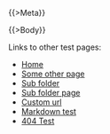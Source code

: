 ﻿<!DOCTYPE html>
<html>

<head>
<meta charset="utf-8" />
<title>{{>Title}}</title>

{{>Meta}}

<link href="/content/site.css")" rel="stylesheet" type="text/css" />
<script src="/content/scripts/jquery-1.5.1.min.js")" type="text/javascript"></script>
<script src="/content/scripts/modernizr-1.7.min.js")" type="text/javascript"></script>

<style>.success { color: green; }</style>

</head>

<body>

{{>Body}}

<p>Links to other test pages:</p>
<ul>
	<li><a href="/">Home</a></li>	
	<li><a href="/some-other-page">Some other page</a></li>	
	<li><a href="/sub-folder/">Sub folder</a></li>	
	<li><a href="/sub-folder/sub-folder-page">Sub folder page</a></li>	
	<li><a href="/some-custom-url">Custom url</a></li>	
	<li><a href="/markdown-test">Markdown test</a></li>	
	<li><a href="/some-bogus-page">404 Test</a></li>	
</ul>

</body>
</html>